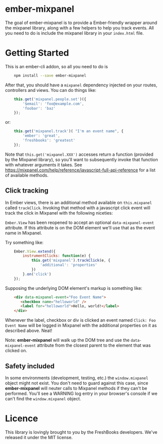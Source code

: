 # ember-mixpanel

The goal of ember-mixpanel is to provide a Ember-friendly wrapper around the mixpanel library, along with a few helpers to help you track events. All you need to do is include the mixpanel library in your `index.html` file.

# Getting Started

This is an ember-cli addon, so all you need to do is

```bash
    npm install --save ember-mixpanel
```

After that, you should have a `mixpanel` dependency injected on your routes, controllers and views. You can do things like:

```javascript
    this.get('mixpanel.people.set')({
        '$email': 'foo@example.com',
        'foobar': 'baz'
    });
```

or:

```javascript
    this.get('mixpanel.track')( "I'm an event name", {
        'ember': 'great',
        'freshbooks': 'greatest'
    });
```

Note that `this.get('mixpanel.XXX')` accesses return a function (provided by the Mixpanel library), so you'll want to subsequently invoke that function with whatever arguments it takes. See https://mixpanel.com/help/reference/javascript-full-api-reference for a list of available methods.

## Click tracking

In Ember views, there is an additional method available on `this.mixpanel` called `trackClick`. Invoking that method with a javascript click event will track the click in Mixpanel with the following niceties:

`Ember.View` has been reopened to accept an optional `data-mixpanel-event` attribute. If this attribute is on the DOM element we'll use that as the event name in Mixpanel.

Try something like:

```javascript
    Ember.View.extend({
        instrumentClicks: function(e) {
            this.get('mixpanel').trackClick(e, {
                'additional': 'properties'
            })
        }.on('click')
    });
```

Supposing the underlying DOM element's markup is something like:

```html
    <div data-mixpanel-event="Foo Event Name">
       <checkbox name="helloworld" />
       <label for="helloworld">Hello, world!</label>
    </div>
```

Whenever the label, checkbox or div is clicked an event named `Click: Foo Event Name` will be logged in Mixpanel with the additional properties on it as described above. Neat!

Note: **ember-mixpanel** will walk up the DOM tree and use the `data-mixpanel-event` attribute from the closest parent to the element that was clicked on.

## Safety included

In some environments (development, testing, etc.) the `window.mixpanel` object might not exist. You don't need to guard against this case, since **ember-mixpanel** will neuter calls to Mixpanel methods if they can't be performed. You'll see a WARNING log entry in your browser's console if we can't find the `window.mixpanel` object.

# Licence

 This library is lovingly brought to you by the FreshBooks developers. We've released it under the MIT license.
